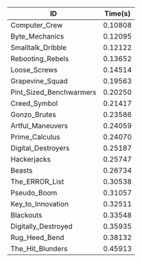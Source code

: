 |ID|Time(s)|
|-|-|
|Computer_Crew|0.10808|
|Byte_Mechanics|0.12095|
|Smalltalk_Dribble|0.12122|
|Rebooting_Rebels|0.13652|
|Loose_Screws|0.14514|
|Grapevine_Squad|0.19563|
|Pint_Sized_Benchwarmers|0.20250|
|Creed_Symbol|0.21417|
|Gonzo_Brutes|0.23586|
|Artful_Maneuvers|0.24059|
|Prime_Calculus|0.24070|
|Digital_Destroyers|0.25187|
|Hackerjacks|0.25747|
|Beasts|0.26734|
|The_ERROR_List|0.30538|
|Pseudo_Boom|0.31057|
|Key_to_Innovation|0.32511|
|Blackouts|0.33548|
|Digitally_Destroyed|0.35935|
|Rug_Heed_Bend|0.38132|
|The_Hit_Blunders|0.45913|
